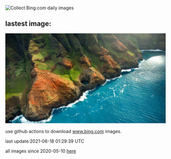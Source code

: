 ![Collect Bing.com daily images](https://github.com/counter2015/bing-daily-images/workflows/Collect%20Bing.com%20daily%20images/badge.svg)
## lastest image:
![](images/BrightEye.jpg)

use github actions to download www.bing.com images.

last update:2021-06-18 01:29:39 UTC

all images since 2020-05-10 [here](https://github.com/counter2015/bing-daily-images/tree/master/images) 

